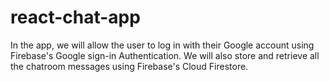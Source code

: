# react-chat-app
In the app, we will allow the user to log in with their Google account using Firebase's Google sign-in Authentication. We will also store and retrieve all the chatroom messages using Firebase's Cloud Firestore.
